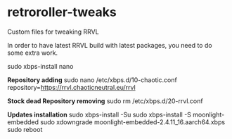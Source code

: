 # retroroller-tweaks
Custom files for tweaking RRVL

In order to have latest RRVL build with latest packages, you need to do some extra work.

sudo xbps-install nano

**Repository adding**
sudo nano /etc/xbps.d/10-chaotic.conf
repository=https://rrvl.chaoticneutral.eu/rrvl

**Stock dead Repository removing**
sudo rm /etc/xbps.d/20-rrvl.conf

**Updates installation**
sudo xbps-install -Su
sudo xbps-install -S moonlight-embedded
sudo xdowngrade moonlight-embedded-2.4.11_16.aarch64.xbps
sudo reboot
